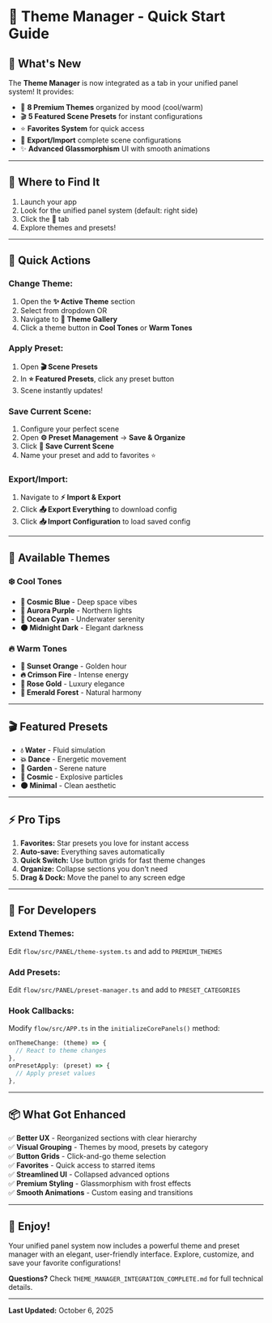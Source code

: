 # 🎨 Theme Manager - Quick Start Guide

## 🚀 What's New

The **Theme Manager** is now integrated as a tab in your unified panel system! It provides:

- 🎨 **8 Premium Themes** organized by mood (cool/warm)
- 🎬 **5 Featured Scene Presets** for instant configurations
- ⭐ **Favorites System** for quick access
- 💾 **Export/Import** complete scene configurations
- ✨ **Advanced Glassmorphism** UI with smooth animations

---

## 📍 Where to Find It

1. Launch your app
2. Look for the unified panel system (default: right side)
3. Click the **🎨** tab
4. Explore themes and presets!

---

## 🎯 Quick Actions

### **Change Theme:**
1. Open the **✨ Active Theme** section
2. Select from dropdown OR
3. Navigate to **🎨 Theme Gallery**
4. Click a theme button in **Cool Tones** or **Warm Tones**

### **Apply Preset:**
1. Open **🎬 Scene Presets**
2. In **⭐ Featured Presets**, click any preset button
3. Scene instantly updates!

### **Save Current Scene:**
1. Configure your perfect scene
2. Open **⚙️ Preset Management** → **Save & Organize**
3. Click **💾 Save Current Scene**
4. Name your preset and add to favorites ⭐

### **Export/Import:**
1. Navigate to **⚡ Import & Export**
2. Click **📤 Export Everything** to download config
3. Click **📥 Import Configuration** to load saved config

---

## 🎨 Available Themes

### ❄️ Cool Tones
- **🌌 Cosmic Blue** - Deep space vibes
- **🌠 Aurora Purple** - Northern lights
- **🌊 Ocean Cyan** - Underwater serenity
- **🌑 Midnight Dark** - Elegant darkness

### 🔥 Warm Tones
- **🌅 Sunset Orange** - Golden hour
- **🔥 Crimson Fire** - Intense energy
- **🌹 Rose Gold** - Luxury elegance
- **🌲 Emerald Forest** - Natural harmony

---

## 🎬 Featured Presets

- **💧 Water** - Fluid simulation
- **💥 Dance** - Energetic movement
- **🌸 Garden** - Serene nature
- **💫 Cosmic** - Explosive particles
- **🌑 Minimal** - Clean aesthetic

---

## ⚡ Pro Tips

1. **Favorites:** Star presets you love for instant access
2. **Auto-save:** Everything saves automatically
3. **Quick Switch:** Use button grids for fast theme changes
4. **Organize:** Collapse sections you don't need
5. **Drag & Dock:** Move the panel to any screen edge

---

## 🔧 For Developers

### **Extend Themes:**
Edit `flow/src/PANEL/theme-system.ts` and add to `PREMIUM_THEMES`

### **Add Presets:**
Edit `flow/src/PANEL/preset-manager.ts` and add to `PRESET_CATEGORIES`

### **Hook Callbacks:**
Modify `flow/src/APP.ts` in the `initializeCorePanels()` method:

```typescript
onThemeChange: (theme) => {
  // React to theme changes
},
onPresetApply: (preset) => {
  // Apply preset values
},
```

---

## 📦 What Got Enhanced

✅ **Better UX** - Reorganized sections with clear hierarchy  
✅ **Visual Grouping** - Themes by mood, presets by category  
✅ **Button Grids** - Click-and-go theme selection  
✅ **Favorites** - Quick access to starred items  
✅ **Streamlined UI** - Collapsed advanced options  
✅ **Premium Styling** - Glassmorphism with frost effects  
✅ **Smooth Animations** - Custom easing and transitions  

---

## 🎉 Enjoy!

Your unified panel system now includes a powerful theme and preset manager with an elegant, user-friendly interface. Explore, customize, and save your favorite configurations!

**Questions?** Check `THEME_MANAGER_INTEGRATION_COMPLETE.md` for full technical details.

---

**Last Updated:** October 6, 2025




